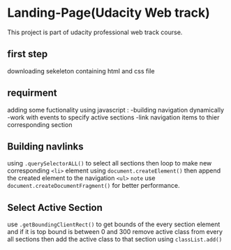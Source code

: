 # Landing-Page(Udacity Web track)
This project is part of udacity professional web track course.
## first step
downloading sekeleton containing html and css file 
## requirment
 adding some fuctionality using javascript :
  -building navigation dynamically 
  -work with events to specify active sections
  -link navigation items to thier corresponding section 
## Building navlinks
  using `.querySelectorALL()` to select all sections then loop to make new corresponding `<li>` element using `document.createElement()`
 then append the created element to the navigation `<ul>`
 `note` use `document.createDocumentFragment()` for better performance.
## Select Active Section
 use `.getBoundingClientRect()` to get bounds of the every section element and if it is top bound is between 0 and 300 remove active class from every all sections then add the active class to that section using `classList.add()`
 
